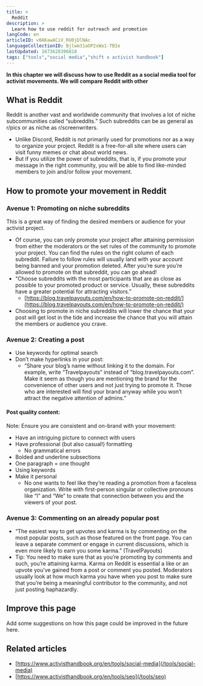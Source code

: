 ```yaml
---
title: >
  Reddit
description: >
  Learn how to use reddit for outreach and promotion
langCode: en
articleID: v0AKawACiV_RU0jDlNAc
languageCollectionID: Bjlwm31aOP2xWa1-TBIe
lastUpdated: 1673628396818
tags: ["tools","social media","shift x activist handbook"]
---
```


**In this chapter we will discuss how to use Reddit as a social media tool for activist movements. We will compare Reddit with other**

## **What is Reddit**

Reddit is another vast and worldwide community that involves a lot of niche subcommunities called “subreddits.” Such subreddits can be as general as r/pics or as niche as r/screenwriters.

-   Unlike Discord, Reddit is not primarily used for promotions nor as a way to organize your project. Reddit is a free-for-all site where users can visit funny memes or chat about world news.
-   But if you utilize the power of subreddits, that is, if you promote your message in the right community, you will be able to find like-minded members to join and/or follow your movement.

## How to promote your movement in Reddit

### Avenue 1: Promoting on niche subreddits

This is a great way of finding the desired members or audience for your activist project.

-   Of course, you can only promote your project after attaining permission from either the moderators or the set rules of the community to promote your project. You can find the rules on the right column of each subreddit. Failure to follow rules will usually land with your account being banned and your promotion deleted. After you’re sure you’re allowed to promote on that subreddit, you can go ahead!
-   “Choose subreddits with the most participants that are as close as possible to your promoted product or service. Usually, these subreddits have a greater potential for attracting visitors.”
    -   [https://blog.travelpayouts.com/en/how-to-promote-on-reddit/](https://blog.travelpayouts.com/en/how-to-promote-on-reddit/)
-   Choosing to promote in niche subreddits will lower the chance that your post will get lost in the tide and increase the chance that you will attain the members or audience you crave.

### Avenue 2: Creating a post

-   Use keywords for optimal search
-   Don’t make hyperlinks in your post:
    -   “Share your blog’s name without linking it to the domain. For example, write “Travelpayouts” instead of “blog.travelpayouts.com”. Make it seem as though you are mentioning the brand for the convenience of other users and not just trying to promote it. Those who are interested will find your brand anyway while you won’t attract the negative attention of admins.”

#### Post quality content:

Note: Ensure you are consistent and on-brand with your movement:

-   Have an intriguing picture to connect with users
-   Have professional (but also casual!) formatting
    -   No grammatical errors
-   Bolded and underline subsections
-   One paragraph = one thought
-   Using keywords
-   Make it personal
    -   No one wants to feel like they’re reading a promotion from a faceless organization. Write with first-person singular or collective pronouns like “I” and “We” to create that connection between you and the viewers of your post.

### Avenue 3: Commenting on an already popular post

-   “The easiest way to get upvotes and karma is by commenting on the most popular posts, such as those featured on the front page. You can leave a separate comment or engage in current discussions, which is even more likely to earn you some karma.” (TravelPayouts)
-   Tip: You need to make sure that as you’re promoting by comments and such, you’re attaining karma. Karma on Reddit is essential a like or an upvote you’ve gained from a post or comment you posted. Moderators usually look at how much karma you have when you post to make sure that you’re being a meaningful contributor to the community, and not just posting haphazardly.

## **Improve this page**

Add some suggestions on how this page could be improved in the future here.

## **Related articles**

-   [https://www.activisthandbook.org/en/tools/social-media](/tools/social-media)
-   [https://www.activisthandbook.org/en/tools/seo](/tools/seo)